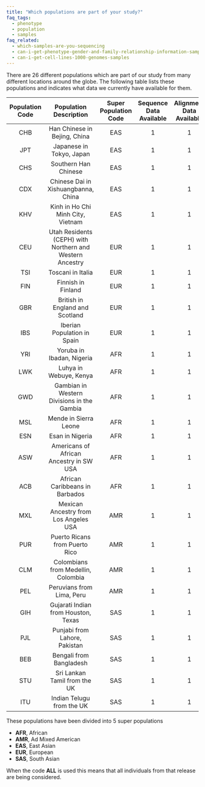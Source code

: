 ```yaml
---
title: "Which populations are part of your study?"
faq_tags:
  - phenotype
  - population
  - samples
faq_related:
  - which-samples-are-you-sequencing
  - can-i-get-phenotype-gender-and-family-relationship-information-samples
  - can-i-get-cell-lines-1000-genomes-samples
---
```

                    
There are 26 different populations which are part of our study from many different locations around the globe. The following table lists these populations and indicates what data we currently have available for them.


| Population Code | Population Description | Super Population Code | Sequence Data Available | Alignment Data Available | Variant Data Available |
|:-:|:-:|:-:|:-:|:-:|:-:|
| CHB | Han Chinese in Bejing, China | EAS | 1 | 1 | 1 | 
| JPT | Japanese in Tokyo, Japan | EAS | 1 | 1 | 1 |
| CHS | Southern Han Chinese | EAS | 1 | 1 | 1 |
| CDX | Chinese Dai in Xishuangbanna, China | EAS | 1 | 1 | 1 |
| KHV | Kinh in Ho Chi Minh City, Vietnam | EAS | 1 | 1 | 1 |
| CEU | Utah Residents (CEPH) with Northern and Western Ancestry | EUR | 1 | 1 | 1 |
| TSI | Toscani in Italia | EUR | 1 | 1 | 1 |
| FIN | Finnish in Finland | EUR | 1 | 1 | 1 |
| GBR | British in England and Scotland | EUR | 1 | 1 | 1 |
| IBS | Iberian Population in Spain | EUR | 1 | 1 | 1 |
| YRI | Yoruba in Ibadan, Nigeria | AFR | 1 | 1 | 1 |
| LWK | Luhya in Webuye, Kenya | AFR | 1 | 1 | 1 |
| GWD | Gambian in Western Divisions in the Gambia | AFR | 1 | 1 | 1 |
| MSL | Mende in Sierra Leone | AFR | 1 | 1 | 1 |
| ESN | Esan in Nigeria | AFR | 1 | 1 | 1 |
| ASW | Americans of African Ancestry in SW USA | AFR | 1 | 1 | 1 |
| ACB | African Caribbeans in Barbados | AFR | 1 | 1 | 1 |
| MXL | Mexican Ancestry from Los Angeles USA | AMR | 1 | 1 | 1 |
| PUR | Puerto Ricans from Puerto Rico | AMR | 1 | 1 | 1 |
| CLM | Colombians from Medellin, Colombia | AMR | 1 | 1 | 1 |
| PEL | Peruvians from Lima, Peru | AMR | 1 | 1 | 1 |
| GIH | Gujarati Indian from Houston, Texas | SAS | 1 | 1 | 1 |
| PJL | Punjabi from Lahore, Pakistan | SAS | 1 | 1 | 1 |
| BEB | Bengali from Bangladesh | SAS | 1 | 1 | 1 |
| STU | Sri Lankan Tamil from the UK | SAS | 1 | 1 | 1 |
| ITU | Indian Telugu from the UK | SAS | 1 | 1 | 1 |

These populations have been divided into 5 super populations

*   **AFR**, African
*   **AMR**, Ad Mixed American
*   **EAS**, East Asian
*   **EUR**, European
*   **SAS**, South Asian

When the code <strong>ALL</strong> is used this means that all individuals from that release are being considered.
